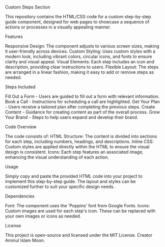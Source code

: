 Custom Steps Section

This repository contains the HTML/CSS code for a custom step-by-step guide component, designed for web pages to showcase a sequence of actions or processes in a visually appealing manner.

Features

Responsive Design: The component adjusts to various screen sizes, making it user-friendly across devices.
Custom Styling: Uses custom styles with a modern look, including vibrant colors, circular icons, and fonts to ensure clarity and visual appeal.
Visual Elements: Each step includes an icon and description, providing clear instructions to users.
Flexible Layout: The steps are arranged in a linear fashion, making it easy to add or remove steps as needed.

Steps Included

Fill Out a Form - Users are guided to fill out a form with relevant information.
Book a Call - Instructions for scheduling a call are highlighted.
Get Your Plan - Users receive a tailored plan after completing the previous steps.
Create Content - Guidance for creating content as part of the overall process.
Grow Your Brand - Steps to help users expand and develop their brand.

Code Overview

The code consists of:
HTML Structure: The content is divided into sections for each step, including numbers, headings, and descriptions.
Inline CSS: Custom styles are applied directly within the HTML to ensure the visual design is consistent.
Icons: Each step features an associated image, enhancing the visual understanding of each action.

Usage

Simply copy and paste the provided HTML code into your project to implement this step-by-step guide. The layout and styles can be customized further to suit your specific design needs.

Dependencies

Font: The component uses the 'Poppins' font from Google Fonts.
Icons: Custom images are used for each step's icon. These can be replaced with your own images or icons as needed.

License

This project is open-source and licensed under the MIT License. Creator Aminul Islam Moon.
